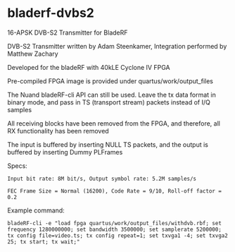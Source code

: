# bladerf-dvbs2
16-APSK DVB-S2 Transmitter for BladeRF

DVB-S2 Transmitter written by Adam Steenkamer, Integration performed by Matthew Zachary

Developed for the bladeRF with 40kLE Cyclone IV FPGA

 

Pre-compiled FPGA image is provided under quartus/work/output_files

The Nuand bladeRF-cli API can still be used. Leave the tx data format in binary mode, and pass in TS (transport stream) packets instead of I/Q samples

All receiving blocks have been removed from the FPGA, and therefore, all RX functionality has been removed

The input is buffered by inserting NULL TS packets, and the output is buffered by inserting Dummy PLFrames

 

Specs:

	Input bit rate: 8M bit/s, Output symbol rate: 5.2M samples/s
	
	FEC Frame Size = Normal (16200), Code Rate = 9/10, Roll-off factor = 0.2

 

Example command:

	bladeRF-cli -e "load fpga quartus/work/output_files/withdvb.rbf; set frequency 1280000000; set bandwidth 3500000; set samplerate 5200000; tx config file=video.ts; tx config repeat=1; set txvga1 -4; set txvga2 25; tx start; tx wait;"